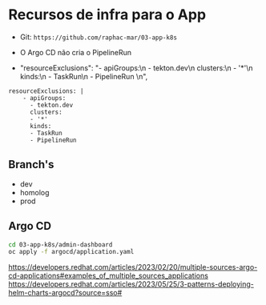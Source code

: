 # Recursos de infra para o App

- Git: `https://github.com/raphac-mar/03-app-k8s`

- O Argo CD não cria o PipelineRun
- "resourceExclusions": "- apiGroups:\n  - tekton.dev\n  clusters:\n  - '*'\n  kinds:\n  - TaskRun\n  - PipelineRun        \n",

```
resourceExclusions: |
    - apiGroups:
      - tekton.dev
      clusters:
      - '*'
      kinds:
      - TaskRun
      - PipelineRun
```

## Branch's

- dev
- homolog
- prod

## Argo CD

```sh
cd 03-app-k8s/admin-dashboard
oc apply -f argocd/application.yaml
```

https://developers.redhat.com/articles/2023/02/20/multiple-sources-argo-cd-applications#examples_of_multiple_sources_applications
https://developers.redhat.com/articles/2023/05/25/3-patterns-deploying-helm-charts-argocd?source=sso#
